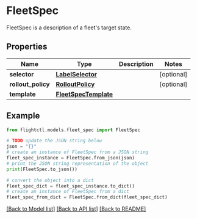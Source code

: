 # FleetSpec

FleetSpec is a description of a fleet's target state.

## Properties

Name | Type | Description | Notes
------------ | ------------- | ------------- | -------------
**selector** | [**LabelSelector**](LabelSelector.md) |  | [optional] 
**rollout_policy** | [**RolloutPolicy**](RolloutPolicy.md) |  | [optional] 
**template** | [**FleetSpecTemplate**](FleetSpecTemplate.md) |  | 

## Example

```python
from flightctl.models.fleet_spec import FleetSpec

# TODO update the JSON string below
json = "{}"
# create an instance of FleetSpec from a JSON string
fleet_spec_instance = FleetSpec.from_json(json)
# print the JSON string representation of the object
print(FleetSpec.to_json())

# convert the object into a dict
fleet_spec_dict = fleet_spec_instance.to_dict()
# create an instance of FleetSpec from a dict
fleet_spec_from_dict = FleetSpec.from_dict(fleet_spec_dict)
```
[[Back to Model list]](../README.md#documentation-for-models) [[Back to API list]](../README.md#documentation-for-api-endpoints) [[Back to README]](../README.md)


